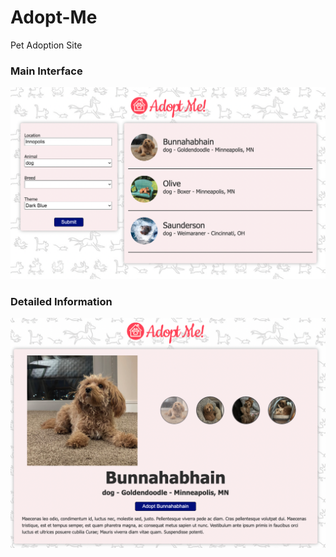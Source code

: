 # Adopt-Me
Pet Adoption Site

### Main Interface
![adopt me - main](https://github.com/Danielatonge/Adopt-Me/raw/main/docs/main.png)

### Detailed Information
![adopt me - detailed](https://github.com/Danielatonge/Adopt-Me/raw/main/docs/detailed.png)
